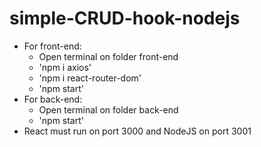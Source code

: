 ﻿# simple-CRUD-hook-nodejs
- For front-end:
  + Open terminal on folder front-end
  + 'npm i axios'
  + 'npm i react-router-dom'
  + 'npm start'
- For back-end:
  + Open terminal on folder back-end
  + 'npm start'
- React must run on port 3000 and NodeJS on port 3001
